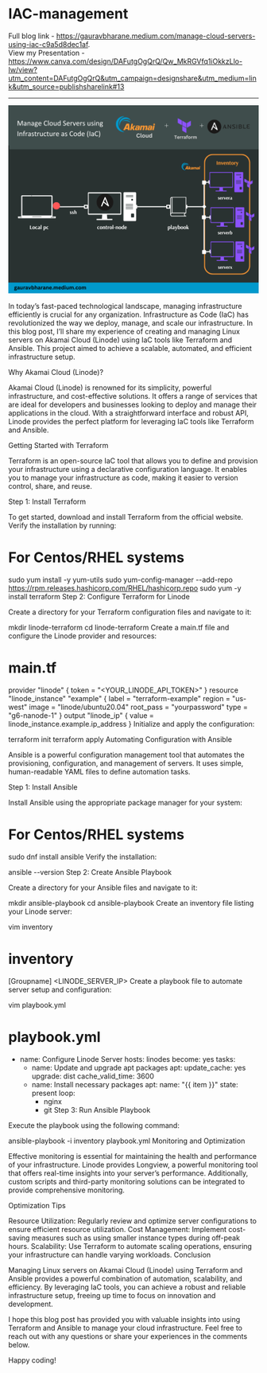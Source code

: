 # IAC-management

Full blog link - https://gauravbharane.medium.com/manage-cloud-servers-using-iac-c9a5d8dec1af.
<br>
View my Presentation - https://www.canva.com/design/DAFutgOgQrQ/Qw_MkRGVfq1iOkkzLlo-Iw/view?utm_content=DAFutgOgQrQ&utm_campaign=designshare&utm_medium=link&utm_source=publishsharelink#13
<hr>

![My Project Screenshot](https://github.com/gauravbharane/IAC-management/raw/main/Infrastruture_as_code_project.png)

In today’s fast-paced technological landscape, managing infrastructure efficiently is crucial for any organization. Infrastructure as Code (IaC) has revolutionized the way we deploy, manage, and scale our infrastructure. In this blog post, I’ll share my experience of creating and managing Linux servers on Akamai Cloud (Linode) using IaC tools like Terraform and Ansible. This project aimed to achieve a scalable, automated, and efficient infrastructure setup.

Why Akamai Cloud (Linode)?

Akamai Cloud (Linode) is renowned for its simplicity, powerful infrastructure, and cost-effective solutions. It offers a range of services that are ideal for developers and businesses looking to deploy and manage their applications in the cloud. With a straightforward interface and robust API, Linode provides the perfect platform for leveraging IaC tools like Terraform and Ansible.

Getting Started with Terraform

Terraform is an open-source IaC tool that allows you to define and provision your infrastructure using a declarative configuration language. It enables you to manage your infrastructure as code, making it easier to version control, share, and reuse.

Step 1: Install Terraform

To get started, download and install Terraform from the official website. Verify the installation by running:

# For Centos/RHEL systems
sudo yum install -y yum-utils
sudo yum-config-manager --add-repo https://rpm.releases.hashicorp.com/RHEL/hashicorp.repo
sudo yum -y install terraform
Step 2: Configure Terraform for Linode

Create a directory for your Terraform configuration files and navigate to it:

mkdir linode-terraform
cd linode-terraform
Create a main.tf file and configure the Linode provider and resources:

# main.tf
provider "linode" {
  token = "<YOUR_LINODE_API_TOKEN>"
}
resource "linode_instance" "example" {
  label        = "terraform-example"
  region       = "us-west"
  image        = "linode/ubuntu20.04"
  root_pass    = "yourpassword"
  type         = "g6-nanode-1"
}
output "linode_ip" {
  value = linode_instance.example.ip_address
}
Initialize and apply the configuration:

terraform init
terraform apply
Automating Configuration with Ansible

Ansible is a powerful configuration management tool that automates the provisioning, configuration, and management of servers. It uses simple, human-readable YAML files to define automation tasks.

Step 1: Install Ansible

Install Ansible using the appropriate package manager for your system:

# For Centos/RHEL systems
sudo dnf install ansible
Verify the installation:

ansible --version
Step 2: Create Ansible Playbook

Create a directory for your Ansible files and navigate to it:

mkdir ansible-playbook
cd ansible-playbook
Create an inventory file listing your Linode server:

vim inventory
# inventory

[Groupname]
<LINODE_SERVER_IP>
Create a playbook file to automate server setup and configuration:

vim playbook.yml
# playbook.yml
- name: Configure Linode Server
  hosts: linodes
  become: yes
  tasks:
    - name: Update and upgrade apt packages
      apt:
        update_cache: yes
        upgrade: dist
        cache_valid_time: 3600
   - name: Install necessary packages
      apt:
        name: "{{ item }}"
        state: present
      loop:
        - nginx
        - git
Step 3: Run Ansible Playbook

Execute the playbook using the following command:

ansible-playbook -i inventory playbook.yml
Monitoring and Optimization

Effective monitoring is essential for maintaining the health and performance of your infrastructure. Linode provides Longview, a powerful monitoring tool that offers real-time insights into your server’s performance. Additionally, custom scripts and third-party monitoring solutions can be integrated to provide comprehensive monitoring.

Optimization Tips

Resource Utilization: Regularly review and optimize server configurations to ensure efficient resource utilization.
Cost Management: Implement cost-saving measures such as using smaller instance types during off-peak hours.
Scalability: Use Terraform to automate scaling operations, ensuring your infrastructure can handle varying workloads.
Conclusion

Managing Linux servers on Akamai Cloud (Linode) using Terraform and Ansible provides a powerful combination of automation, scalability, and efficiency. By leveraging IaC tools, you can achieve a robust and reliable infrastructure setup, freeing up time to focus on innovation and development.

I hope this blog post has provided you with valuable insights into using Terraform and Ansible to manage your cloud infrastructure. Feel free to reach out with any questions or share your experiences in the comments below.

Happy coding!
